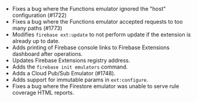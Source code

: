 * Fixes a bug where the Functions emulator ignored the "host" configuration (#1722)
* Fixes a bug where the Functions emulator accepted requests to too many paths (#1773)
* Modifies `firebase ext:update` to not perform update if the extension is already up to date.
* Adds printing of Firebase console links to Firebase Extensions dashboard after operations.
* Updates Firebase Extensions registry address.
* Adds the `firebase init emulators` command.
* Adds a Cloud Pub/Sub Emulator (#1748).
* Adds support for immutable params in `ext:configure`.
* Fixes a bug where the Firestore emulator was unable to serve rule coverage HTML reports.
